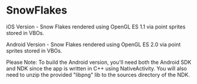 SnowFlakes
==========

iOS Version - Snow Flakes rendered using OpenGL ES 1.1 via point sprites stored in VBOs.

Android Version - Snow Flakes rendered using OpenGL ES 2.0 via point sprites stored in VBOs.

Please Note: To build the Android version, you'll need both the 
Android SDK and NDK since the app is written in C++ using NativeActivity.
You will also need to unzip the provided "libpng" lib to the sources directory
of the NDK.